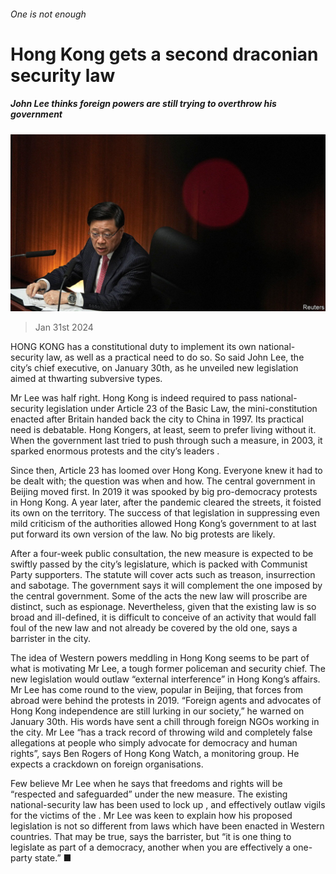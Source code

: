 ###### One is not enough

# Hong Kong gets a second draconian security law 

##### John Lee thinks foreign powers are still trying to overthrow his government 

![image](images/20240203_CNP501.jpg) 

> Jan 31st 2024 

HONG KONG has a constitutional duty to implement its own national-security law, as well as a practical need to do so. So said John Lee, the city’s chief executive, on January 30th, as he unveiled new legislation aimed at thwarting subversive types.

Mr Lee was half right. Hong Kong is indeed required to pass national-security legislation under Article 23 of the Basic Law, the mini-constitution enacted after Britain handed back the city to China in 1997. Its practical need is debatable. Hong Kongers, at least, seem to prefer living without it. When the government last tried to push through such a measure, in 2003, it sparked enormous protests and the city’s leaders .

Since then, Article 23 has loomed over Hong Kong. Everyone knew it had to be dealt with; the question was when and how. The central government in Beijing moved first. In 2019 it was spooked by big pro-democracy protests in Hong Kong. A year later, after the pandemic cleared the streets, it foisted its own  on the territory. The success of that legislation in suppressing even mild criticism of the authorities allowed Hong Kong’s government to at last put forward its own version of the law. No big protests are likely.

After a four-week public consultation, the new measure is expected to be swiftly passed by the city’s legislature, which is packed with Communist Party supporters. The statute will cover acts such as treason, insurrection and sabotage. The government says it will complement the one imposed by the central government. Some of the acts the new law will proscribe are distinct, such as espionage. Nevertheless, given that the existing law is so broad and ill-defined, it is difficult to conceive of an activity that would fall foul of the new law and not already be covered by the old one, says a barrister in the city.

The idea of Western powers meddling in Hong Kong seems to be part of what is motivating Mr Lee, a tough former policeman and security chief. The new legislation would outlaw “external interference” in Hong Kong’s affairs. Mr Lee has come round to the view, popular in Beijing, that forces from abroad were behind the protests in 2019. “Foreign agents and advocates of Hong Kong independence are still lurking in our society,” he warned on January 30th. His words have sent a chill through foreign NGOs working in the city. Mr Lee “has a track record of throwing wild and completely false allegations at people who simply advocate for democracy and human rights”, says Ben Rogers of Hong Kong Watch, a monitoring group. He expects a crackdown on foreign organisations.

Few believe Mr Lee when he says that freedoms and rights will be “respected and safeguarded” under the new measure. The existing national-security law has been used to lock up ,  and effectively outlaw vigils for the victims of the . Mr Lee was keen to explain how his proposed legislation is not so different from laws which have been enacted in Western countries. That may be true, says the barrister, but “it is one thing to legislate as part of a democracy, another when you are effectively a one-party state.” ■


